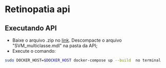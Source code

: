 # Retinopatia api

## Executando API

- Baixe o arquivo .zip no [link](https://drive.google.com/file/d/1m46Sn0B2GyesUBDdjSjxndhmgcU_EG80/view?usp=sharing). Descompacte o arquivo "SVM_multiclasse.mdl" na pasta da API;
- Execute o comando:
```sh
sudo DOCKER_HOST=$DOCKER_HOST docker-compose up --build  no terminal
```


